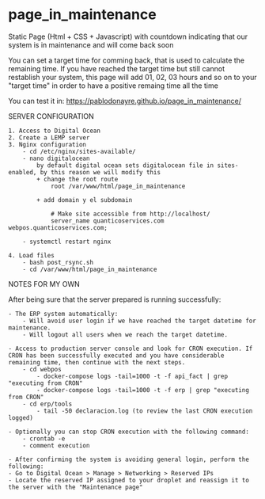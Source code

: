 # page_in_maintenance
Static Page (Html + CSS + Javascript) with countdown indicating that our system is in maintenance and will come back soon

You can set a target time for comming back, that is used to calculate the remaining time.
If you have reached the target time but still cannot restablish your system, this page will add 01, 02, 03 hours and so on to your "target time" in order to have a positive remaing time all the time

You can test it in: https://pablodonayre.github.io/page_in_maintenance/

SERVER CONFIGURATION

    1. Access to Digital Ocean
    2. Create a LEMP server
    3. Nginx configuration
        - cd /etc/nginx/sites-available/
        - nano digitalocean
            by default digital ocean sets digitalocean file in sites-enabled, by this reason we will modify this
            + change the root route
                root /var/www/html/page_in_maintenance

            + add domain y el subdomain

                # Make site accessible from http://localhost/
                server_name quanticoservices.com webpos.quanticoservices.com;

        - systemctl restart nginx

    4. Load files
        - bash post_rsync.sh
        - cd /var/www/html/page_in_maintenance


NOTES FOR MY OWN

After being sure that the server prepared is running successfully:

    - The ERP system automatically:
        - Will avoid user login if we have reached the target datetime for maintenance.
        - Will logout all users when we reach the target datetime.

    - Access to production server console and look for CRON execution. If CRON has been successfully executed and you have considerable remaining time, then continue with the next steps.
        - cd webpos
            - docker-compose logs -tail=1000 -t -f api_fact | grep "executing from CRON"
            - docker-compose logs -tail=1000 -t -f erp | grep "executing from CRON"
        - cd erp/tools
            - tail -50 declaracion.log (to review the last CRON execution logged)

    - Optionally you can stop CRON execution with the following command:
        - crontab -e
        - comment execution
        
    - After confirming the system is avoiding general login, perform the following:
    - Go to Digital Ocean > Manage > Networking > Reserved IPs
    - Locate the reserved IP assigned to your droplet and reassign it to the server with the "Maintenance page"
